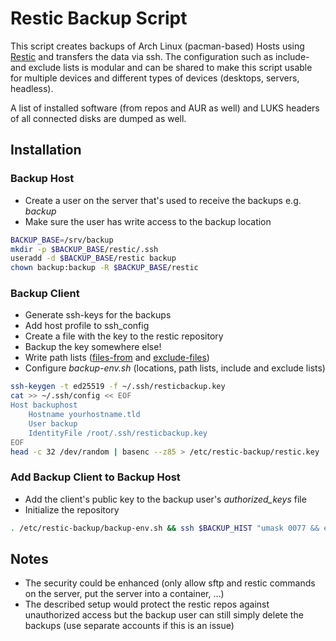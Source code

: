 # Restic Backup Script

This script creates backups of Arch Linux (pacman-based) Hosts using [Restic](https://restic.net/) and transfers the data via ssh. The configuration such as include- and exclude lists is modular and can be shared to make this script usable for multiple devices and different types of devices (desktops, servers, headless).

A list of installed software (from repos and AUR as well) and LUKS headers of all connected disks are dumped as well. 

## Installation

### Backup Host

* Create a user on the server that's used to receive the backups e.g. _backup_
* Make sure the user has write access to the backup location

```bash
BACKUP_BASE=/srv/backup
mkdir -p $BACKUP_BASE/restic/.ssh
useradd -d $BACKUP_BASE/restic backup
chown backup:backup -R $BACKUP_BASE/restic

```

### Backup Client

* Generate ssh-keys for the backups
* Add host profile to ssh_config
* Create a file with the key to the restic repository
* Backup the key somewhere else!
* Write path lists ([files-from](https://restic.readthedocs.io/en/latest/040_backup.html#including-files) and [exclude-files](https://restic.readthedocs.io/en/latest/040_backup.html#excluding-files))
* Configure _backup-env.sh_  (locations, path lists, include and exclude lists)

```bash
ssh-keygen -t ed25519 -f ~/.ssh/resticbackup.key
cat >> ~/.ssh/config << EOF
Host backuphost
    Hostname yourhostname.tld
    User backup
    IdentityFile /root/.ssh/resticbackup.key
EOF
head -c 32 /dev/random | basenc --z85 > /etc/restic-backup/restic.key
```

### Add Backup Client to Backup Host

* Add the client's public key to the backup user's  _authorized_keys_ file
* Initialize the repository

```bash
. /etc/restic-backup/backup-env.sh && ssh $BACKUP_HIST "umask 0077 && export RESTIC_REPOSITORY=\"$REPO_PATH\" && export RESTIC_PASSWORD=\"`cat $RESTIC_PASSWORD_FILE`\" && mkdir -v \"\$RESTIC_REPOSITORY\" && restic init --verbose=2"
```

## Notes

* The security could be enhanced (only allow sftp and restic commands on the server, put the server into a container, ...)
* The described setup would protect the restic repos against unauthorized access but the backup user can still simply delete the backups (use separate accounts if this is an issue)

